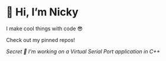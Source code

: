 # 👋 Hi, I’m Nicky

I make cool things with code 😎

Check out my pinned repos!


*Secret 🤫 I'm working on a Virtual Serial Port application in C++*

<!---
NickyFaulding/NickyFaulding is a ✨ special ✨ repository because its `README.md` (this file) appears on your GitHub profile.
You can click the Preview link to take a look at your changes.
--->
